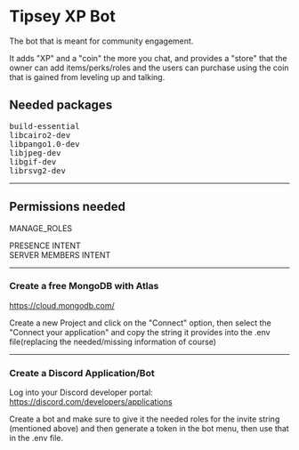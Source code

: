 # Tipsey XP Bot

The bot that is meant for community engagement.

It adds "XP" and a "coin" the more you chat, and provides a "store" that the owner can add items/perks/roles and the users can purchase using the coin that is gained from leveling up and talking.

## Needed packages 
<pre>
build-essential
libcairo2-dev
libpango1.0-dev
libjpeg-dev
libgif-dev
librsvg2-dev
</pre>

---

## Permissions needed
MANAGE_ROLES

PRESENCE INTENT</br>
SERVER MEMBERS INTENT

---

### Create a free MongoDB with Atlas
https://cloud.mongodb.com/

Create a new Project and click on the "Connect" option, then select the "Connect your application" and copy the string it provides into the .env file(replacing the needed/missing information of course)

---

### Create a Discord Application/Bot
Log into your Discord developer portal:
https://discord.com/developers/applications

Create a bot and make sure to give it the needed roles for the invite string (mentioned above) and then generate a token in the bot menu, then use that in the .env file.